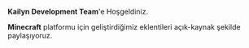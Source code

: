 **Kailyn Development Team**'e Hoşgeldiniz.

**Minecraft** platformu için geliştirdiğimiz eklentileri açık-kaynak şekilde paylaşıyoruz.